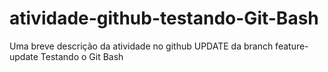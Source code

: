 # atividade-github-testando-Git-Bash

Uma breve descrição da atividade no github
UPDATE da branch feature-update
Testando o Git Bash
